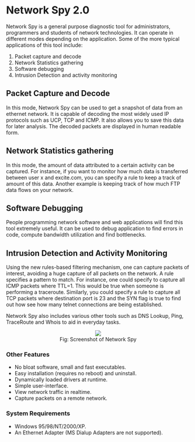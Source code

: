 Network Spy 2.0
===============

Network Spy is a general purpose diagnostic tool for administrators, programmers and students of network technologies. It can operate in different modes depending on the application. Some of the more typical applications of this tool include:

1. Packet capture and decode
2. Network Statistics gathering
3. Software debugging
4. Intrusion Detection and activity monitoring

Packet Capture and Decode
-------------------------
In this mode, Network Spy can be used to get a snapshot of data from an ethernet network. It is capable of decoding the most widely used IP protocols such as UCP, TCP and ICMP. It also allows you to save this data for later analysis. The decoded packets are displayed in human readable form.

Network Statistics gathering
----------------------------
In this mode, the amount of data attributed to a certain activity can be captured. For instance, if you want to monitor how much data is transferred between user x and excite.com, you can specify a rule to keep a track of amount of this data. Another example is keeping track of how much FTP data flows on your network.

Software Debugging
------------------
People programming network software and web applications will find this tool extremely useful. It can be used to debug application to find errors in code, compute bandwidth utilization and find bottlenecks.

Intrusion Detection and Activity Monitoring
-------------------------------------------
Using the new rules-based filtering mechanism, one can capture packets of interest, avoiding a huge capture of all packets on the network. A rule specifies a pattern to match. For instance, one could specify to capture all ICMP packets where TTL=1. This would be true when someone is performing a traceroute. Similarly, you could specify a rule to capture all TCP packets where destination port is 23 and the SYN flag is true to find out how see how many telnet connections are being established.

Network Spy also includes various other tools such as DNS Lookup, Ping, TraceRoute and Whois to aid in everyday tasks.

<p align="center">
<img src="http://old.sumitbirla.com/software/images/netspy_screen.jpg"/><br/>
Fig: Screenshot of Network Spy
</p>

### Other Features
- No bloat software, small and fast executables.
- Easy installation (requires no reboot) and uninstall.
- Dynamically loaded drivers at runtime.
- Simple user-interface.
- View network traffic in realtime.
- Capture packets on a remote network.
 
### System Requirements
- Windows 95/98/NT/2000/XP.
- An Ethernet Adapter (MS Dialup Adapters are not supported).
